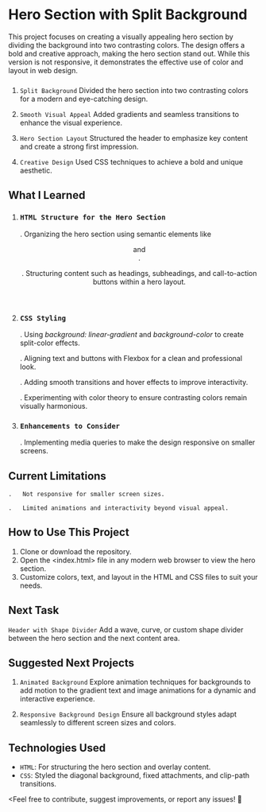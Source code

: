 # Hero Section with Split Background

<Description>

This project focuses on creating a visually appealing hero section by dividing the background into two contrasting colors. The design offers a bold and creative approach, making the hero section stand out. While this version is not responsive, it demonstrates the effective use of color and layout in web design.




### <Features>
1. `Split Background` 
Divided the hero section into two contrasting colors for a modern and eye-catching design.

2. `Smooth Visual Appeal` 
Added gradients and seamless transitions to enhance the visual experience.
   
3. `Hero Section Layout`
Structured the header to emphasize key content and create a strong first impression.

4. `Creative Design`
Used CSS techniques to achieve a bold and unique aesthetic.




## **What I Learned**

1. ### `HTML Structure for the Hero Section`
    .   Organizing the hero section using semantic elements like <header> and <section>.

    .   Structuring content such as headings, subheadings, and call-to-action buttons within a hero layout.

2. ### `CSS Styling`
    .   Using *background: linear-gradient* and *background-color* to create split-color effects.

    .   Aligning text and buttons with Flexbox for a clean and professional look.

    .   Adding smooth transitions and hover effects to improve interactivity.

    .   Experimenting with color theory to ensure contrasting colors remain visually harmonious.


3. ### `Enhancements to Consider`
    .   Implementing media queries to make the design responsive on smaller screens.
    




## **Current Limitations**
    .   Not responsive for smaller screen sizes.
    
    .   Limited animations and interactivity beyond visual appeal.




## **How to Use This Project**

1. Clone or download the repository.
2. Open the <index.html> file in any modern web browser to view the hero section.
3. Customize colors, text, and layout in the HTML and CSS files to suit your needs.




## **Next Task**

`Header with Shape Divider`
Add a wave, curve, or custom shape divider between the hero section and the next content area.




## **Suggested Next Projects**

1. `Animated Background`
Explore animation techniques for backgrounds to add motion to the gradient text and image animations for a dynamic and interactive experience.

2. `Responsive Background Design`
Ensure all background styles adapt seamlessly to different screen sizes and colors.




## **Technologies Used**

- `HTML`: For structuring the hero section and overlay content.
- `CSS`: Styled the diagonal background, fixed attachments, and clip-path transitions.




<Feel free to contribute, suggest improvements, or report any issues! 🚀